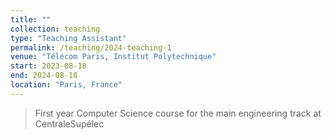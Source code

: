 ```yaml
---
title: ""
collection: teaching
type: "Teaching Assistant"
permalink: /teaching/2024-teaching-1
venue: "Télécom Paris, Institut Polytechnique"
start: 2023-08-18
end: 2024-08-18
location: "Paris, France"
---
```


> First year Computer Science course for the main engineering track at CentraleSupélec
